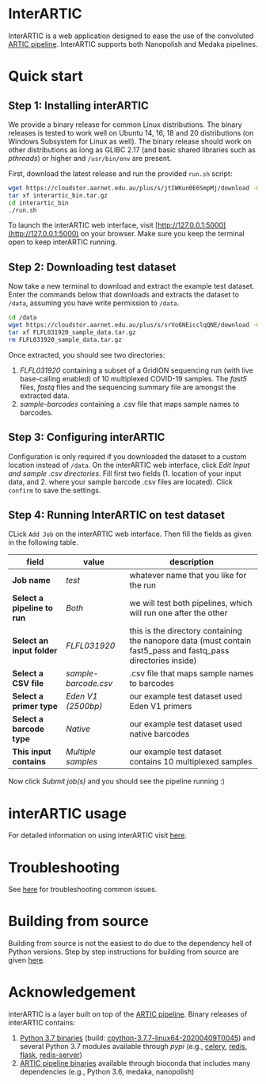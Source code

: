 # InterARTIC

InterARTIC is a web application designed to ease the use of the convoluted [ARTIC pipeline](https://github.com/artic-network/artic-ncov2019). InterARTIC supports both Nanopolish and Medaka pipelines.


# Quick start

## Step 1: Installing interARTIC

We provide a binary release for common Linux distributions. The binary releases is tested to work well on Ubuntu 14, 16, 18 and 20 distributions (on Windows Subsystem for Linux as well). The binary release should work on other distributions as long as GLIBC 2.17 (and basic shared libraries such as *pthreads*) or higher and `/usr/bin/env` are present.

First, download the latest release and run the provided `run.sh` script:

```bash
wget https://cloudstor.aarnet.edu.au/plus/s/jtIWKun0E6SmpMj/download -O interartic_bin.tar.gz
tar xf interartic_bin.tar.gz
cd interartic_bin
./run.sh
```

To launch the interARTIC web interface, visit [http://127.0.0.1:5000](http://127.0.0.1:5000) on your browser. Make sure you keep the terminal open to keep interARTIC running.

## Step 2: Downloading test dataset

Now take a new terminal to download and extract the example test dataset. Enter the commands below that downloads and extracts the dataset to `/data`, assuming you have write permission to `/data`.

```bash
cd /data
wget https://cloudstor.aarnet.edu.au/plus/s/srVo6NEicclqQNE/download -O FLFL031920_sample_data.tar.gz
tar xf FLFL031920_sample_data.tar.gz
rm FLFL031920_sample_data.tar.gz
```

Once extracted, you should see two directories: 
1. *FLFL031920* containing a subset of a GridION sequencing run (with live base-calling enabled) of 10 multiplexed COVID-19 samples. The *fast5* files, *fastq* files and the sequencing summary file are amongst the extracted data.
2. *sample-barcodes* containing a .csv file that maps sample names to barcodes.

## Step 3: Configuring interARTIC

Configuration is only required if you downloaded the dataset to a custom location instead of `/data`.
On the interARTIC web interface, click *Edit Input and sample .csv directories*. Fill first two fields (1. location of your input data, and 2. where your sample barcode .csv files are located). Click `confirm` to save the settings.

## Step 4: Running InterARTIC on test dataset

CLick `Add Job` on the interARTIC web interface. Then fill the fields as given in the following table.

| field  | value  | description  |
|---|---|---|
| **Job name**                  | *test*    | whatever name that you like for the run  |
| **Select a pipeline to run**  | *Both*   | we will test both pipelines, which will run one after the other  |
| **Select an input folder**    | *FLFL031920*  | this is the directory containing the nanopore data (must contain fast5_pass and fastq_pass directories inside)  |
| **Select a CSV file**         | *sample-barcode.csv*  | .csv file that maps sample names to barcodes  |
| **Select a primer type**      | *Eden V1 (2500bp)*    | our example test dataset used Eden V1 primers |
| **Select a barcode type**     | *Native*              | our example test dataset  used native barcodes |
| **This input contains**       | *Multiple samples*    | our example test dataset contains 10 multiplexed samples |

Now click *Submit job(s)* and you should see the pipeline running :)


# interARTIC usage

For detailed information on using interARTIC visit [here](https://tthnguyen11.github.io/interARTIC/usage/).

# Troubleshooting

See [here](https://tthnguyen11.github.io/interARTIC/troubleshooting/) for troubleshooting common issues.


# Building from source

Building from source is not the easiest to do due to the dependency hell of Python versions. Step by step instructions for building from source are given [here](https://tthnguyen11.github.io/interARTIC/installation/).


# Acknowledgement

interARTIC is a layer built on top of the [ARTIC pipeline](https://github.com/artic-network/artic-ncov2019). Binary releases of interARTIC contains:
1. [Python 3.7 binaries](https://github.com/indygreg/python-build-standalone) (build: [cpython-3.7.7-linux64-20200409T0045](https://github.com/indygreg/python-build-standalone/releases/download/20200408/cpython-3.7.7-linux64-20200409T0045.tar.zst)) and several Python 3.7 modules available through *pypi* (e.g., [celery](https://pypi.org/project/celery/), [redis](https://pypi.org/project/redis/), [flask](https://pypi.org/project/Flask/), [redis-server](https://pypi.org/project/redis-server/))
3. [ARTIC pipeline binaries](https://bioconda.github.io/recipes/artic/README.html) available through bioconda that includes many dependencies (e.g., Python 3.6, medaka, nanopolish)



